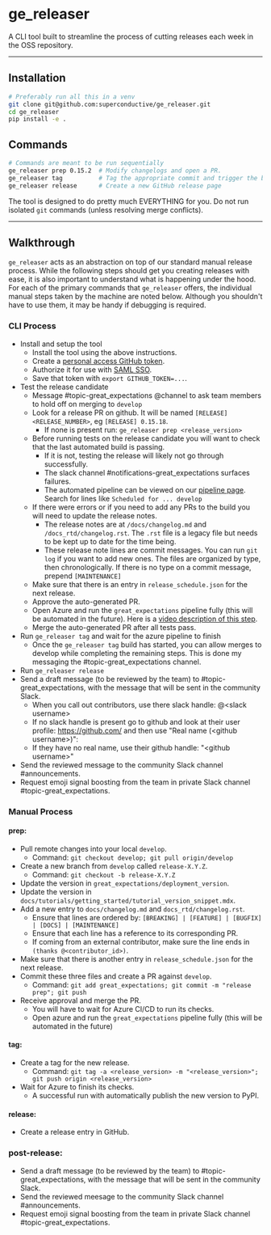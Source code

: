# ge_releaser

A CLI tool built to streamline the process of cutting releases each week in the OSS repository.

---

## Installation
```bash
# Preferably run all this in a venv
git clone git@github.com:superconductive/ge_releaser.git
cd ge_releaser
pip install -e .
```

## Commands
```bash
# Commands are meant to be run sequentially
ge_releaser prep 0.15.2  # Modify changelogs and open a PR.
ge_releaser tag          # Tag the appropriate commit and trigger the build process
ge_releaser release      # Create a new GitHub release page
```

The tool is designed to do pretty much EVERYTHING for you. Do not run isolated `git` commands (unless resolving merge conflicts).

---

## Walkthrough

`ge_releaser` acts as an abstraction on top of our standard manual release process. While the following steps should get you creating releases with ease, it is also important to understand what is happening under the hood. For each of the primary commands that `ge_releaser` offers, the individual manual steps taken by the machine are noted below. Although you shouldn't have to use them, it may be handy if debugging is required.

### CLI Process
- Install and setup the tool
  - Install the tool using the above instructions.
  - Create a [personal access GitHub token](https://docs.github.com/en/authentication/keeping-your-account-and-data-secure/creating-a-personal-access-token).
  - Authorize it for use with [SAML SSO](https://docs.github.com/en/enterprise-cloud@latest/authentication/authenticating-with-saml-single-sign-on/authorizing-a-personal-access-token-for-use-with-saml-single-sign-on).
  - Save that token with `export GITHUB_TOKEN=...`.
- Test the release candidate
  - Message #topic-great_expectations @channel to ask team members to hold off on merging to `develop`
  - Look for a release PR on github. It will be named `[RELEASE] <RELEASE_NUMBER>`, eg `[RELEASE] 0.15.18`.
    - If none is present run: `ge_releaser prep <release_version>`
  - Before running tests on the release candidate you will want to check that the last automated build is passing. 
    - If it is not, testing the release will likely not go through successfully. 
    - The slack channel #notifications-great_expectations surfaces failures.
    - The automated pipeline can be viewed on our [pipeline page](https://dev.azure.com/great-expectations/great_expectations/_build?definitionId=1). Search for lines like `Scheduled for ... develop`
  - If there were errors or if you need to add any PRs to the build you will need to update the release notes.
    - The release notes are at `/docs/changelog.md` and `/docs_rtd/changelog.rst`. The `.rst` file is a legacy file but needs to be kept up to date for the time being.
    - These release note lines are commit messages. You can run `git log` if you want to add new ones. The files are organized by type, then chronologically. If there is no type on a commit message, prepend `[MAINTENANCE]`
  - Make sure that there is an entry in `release_schedule.json` for the next release.
  - Approve the auto-generated PR.
  - Open Azure and run the `great_expectations` pipeline fully (this will be automated in the future). Here is a [video description of this step](https://www.loom.com/share/2da11fadc7df4fbb80c55384b7729c24).
  - Merge the auto-generated PR after all tests pass.
- Run `ge_releaser tag` and wait for the azure pipeline to finish
  - Once the `ge_releaser tag` build has started, you can allow merges to develop while completing the remaining steps. This is done my messaging the #topic-great_expectations channel.
- Run `ge_releaser release`
- Send a draft message (to be reviewed by the team) to #topic-great_expectations, with the message that will be sent in the community Slack.
  - When you call out contributors, use there slack handle: @\<slack username\>
  - If no slack handle is present go to github and look at their user profile: https://github.com/<username> and then use "Real name (\<github username\>)":
  - If they have no real name, use their github handle: "\<github username\>"
- Send the reviewed message to the community Slack channel #announcements.
- Request emoji signal boosting from the team in private Slack channel #topic-great_expectations.

### Manual Process

#### prep:
- Pull remote changes into your local `develop`.
  - Command: `git checkout develop; git pull origin/develop`
- Create a new branch from `develop` called `release-X.Y.Z`.
  - Command: `git checkout -b release-X.Y.Z`
- Update the version in `great_expectations/deployment_version`.
- Update the version in `docs/tutorials/getting_started/tutorial_version_snippet.mdx`.
- Add a new entry to `docs/changelog.md` and `docs_rtd/changelog.rst`.
  - Ensure that lines are ordered by: `[BREAKING] | [FEATURE] | [BUGFIX] | [DOCS] | [MAINTENANCE]`
  - Ensure that each line has a reference to its corresponding PR.
  - If coming from an external contributor, make sure the line ends in `(thanks @<contributor_id>)`.
- Make sure that there is another entry in `release_schedule.json` for the next release.
- Commit these three files and create a PR against `develop`.
  - Command: `git add great_expectations; git commit -m "release prep"; git push`
- Receive approval and merge the PR.
  - You will have to wait for Azure CI/CD to run its checks.
  - Open azure and run the `great_expectations` pipeline fully (this will be automated in the future)

#### tag:
- Create a tag for the new release.
  - Command: `git tag -a <release_version> -m "<release_version>"; git push origin <release_version>`
- Wait for Azure to finish its checks.
  - A successful run with automatically publish the new version to PyPI.

#### release:
- Create a release entry in GitHub.

### post-release:
- Send a draft message (to be reviewed by the team) to #topic-great_expectations, with the message that will be sent in the community Slack.
- Send the reviewed meesage to the community Slack channel #announcements.
- Request emoji signal boosting from the team in private Slack channel #topic-great_expectations.
